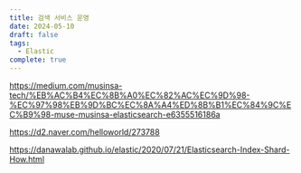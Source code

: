```yaml
---
title: 검색 서비스 운영
date: 2024-05-10
draft: false
tags:
  - Elastic
complete: true
---
```

https://medium.com/musinsa-tech/%EB%AC%B4%EC%8B%A0%EC%82%AC%EC%9D%98-%EC%97%98%EB%9D%BC%EC%8A%A4%ED%8B%B1%EC%84%9C%EC%B9%98-muse-musinsa-elasticsearch-e6355516186a

https://d2.naver.com/helloworld/273788


https://danawalab.github.io/elastic/2020/07/21/Elasticsearch-Index-Shard-How.html